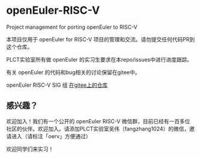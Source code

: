 # openEuler-RISC-V

Project management for porting openEuler to RISC-V

本项目仅用于 openEuler for RISC-V 项目的管理和交流。请勿提交任何代码PR到这个仓库。

PLCT实验室所有做 openEuler 的实习生要求在本repo/issues中进行进度跟踪。

有关 openEuler 的代码和bug相关的讨论保留在gitee中。

openEuler RISC-V SIG 组 [在gitee上的仓库](https://gitee.com/openeuler/RISC-V)

## 感兴趣？

欢迎加入！我们有一个公开的 openEuler RISC-V 微信群，目前已经有一百多位社区的伙伴。欢迎加入。请添加PLCT实验室吴伟（fangzhang1024）的微信，邀请进入（请标注「oerv」方便通过）

欢迎同学们来实习！

